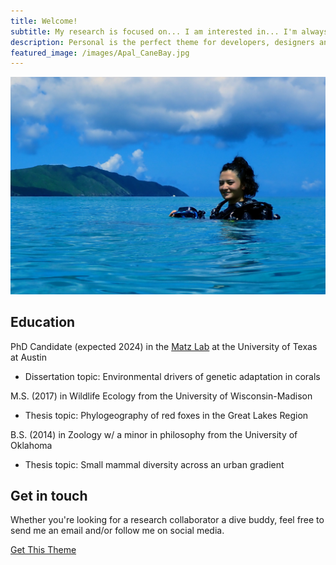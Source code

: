 ```yaml
---
title: Welcome!
subtitle: My research is focused on... I am interested in... I'm always glad to talk about research, increasing DEI in STEM,... 
description: Personal is the perfect theme for developers, designers and other creatives.
featured_image: /images/Apal_CaneBay.jpg
---
```


<div class="gallery" data-columns="2">
	<img src="/images/Headshot_CaneBay2.JPG">
</div>


## Education

PhD Candidate (expected 2024) in the [Matz Lab](https://matzlab.weebly.com/) at the University of Texas at Austin
* Dissertation topic: Environmental drivers of genetic adaptation in corals


M.S. (2017) in Wildlife Ecology from the University of Wisconsin-Madison
* Thesis topic: Phylogeography of red foxes in the Great Lakes Region


B.S. (2014) in Zoology w/ a minor in philosophy from the University of Oklahoma
* Thesis topic: Small mammal diversity across an urban gradient



## Get in touch

Whether you're looking for a research collaborator a dive buddy, feel free to send me an email and/or follow me on social media.

<a href="https://jekyllthemes.io/theme/personal-website-jekyll-theme" class="button button--large">Get This Theme</a>
